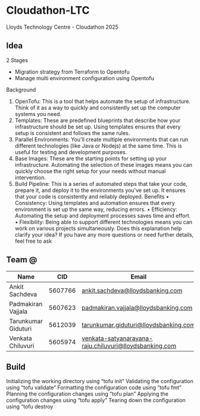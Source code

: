 # Cloudathon-LTC
Lloyds Technology Centre - Cloudathon 2025

## Idea

2 Stages

*  Migration strategy from Terraform to Opentofu
*  Manage multi environment configuration using Opentofu 

Background

1. OpenTofu: This is a tool that helps automate the setup of infrastructure. Think of it as a way to quickly and consistently set up the computer systems you need.
2. Templates: These are predefined blueprints that describe how your infrastructure should be set up.
Using templates ensures that every setup is consistent and follows the same rules.
3. Parallel Environments: You'll create multiple environments that can run different technologies (like Java or Nodejs) at the same time. This is useful for testing and development purposes.
4. Base Images: These are the starting points for setting up your infrastructure. Automating the selection of these images means you can quickly choose the right setup for your needs without manual intervention.
5. Build Pipeline: This is a series of automated steps that take your code, prepare it, and deploy it to the environments you've set up. It ensures that your code is consistently and reliably deployed.
Benefits
• Consistency: Using templates and automation ensures that every environment is set up the same way, reducing errors.
• Efficiency: Automating the setup and deployment processes saves time and effort.
• Flexibility: Being able to support different technologies means you can work on various projects simultaneously.
Does this explanation help clarify your idea? If you have any more questions or need further details, feel free to ask

## Team @

| Name | CID | Email | Contact |
| -------- | ------- | -------- | ------- |
| Ankit Sachdeva | 5607766 | ankit.sachdeva@lloydsbanking.com | +919780687117 |
| Padmakiran Vajjala | 5607623 | padmakiran.vajjala@lloydsbanking.com | +918106039843 |
| Tarunkumar Giduturi | 5612039 | tarunkumar.giduturi@lloydsbanking.com | +917013390766 |
| Venkata Chiluvuri | 5605974 | venkata-satyanarayana-raju.chiluvuri@lloydsbanking.com | 919705851949 |


## Build

Initializing the working directory using “tofu init”
Validating the configuration using “tofu validate”
Formatting the configuration code using “tofu fmt”
Planning the configuration changes using “tofu plan”
Applying the configuration changes using “tofu apply”
Tearing down the configuration using “tofu destroy
